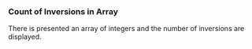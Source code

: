 ﻿### Count of Inversions in Array

There is presented an array of integers and the number of inversions are displayed.